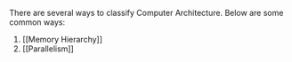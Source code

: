 
There are several ways to classify Computer Architecture. Below are some common ways:

1. [[Memory Hierarchy]]
2. [[Parallelism]]